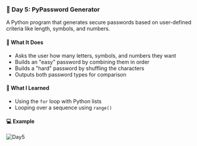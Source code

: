 ### 📅 Day 5: PyPassword Generator

A Python program that generates secure passwords based on user-defined criteria like length, symbols, and numbers.

#### 🧠 What It Does
- Asks the user how many letters, symbols, and numbers they want  
- Builds an "easy" password by combining them in order  
- Builds a "hard" password by shuffling the characters  
- Outputs both password types for comparison

#### 📝 What I Learned
- Using the `for` loop with Python lists  
- Looping over a sequence using `range()`

#### 💻 Example
![Day5](https://github.com/user-attachments/assets/b63fab0e-73bc-480c-8306-1baa51182bac)
